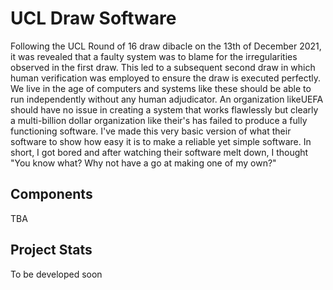# UCL Draw Software

Following the UCL Round of 16 draw dibacle on the 13th of December 2021, it was revealed that a faulty system was to blame for
the irregularities observed in the first draw. This led to a subsequent second draw in which human verification was employed to
ensure the draw is executed perfectly. We live in the age of computers and systems like these should be able to run independently
without any human adjudicator. An organization likeUEFA should have no issue in creating a system that works flawlessly but
clearly a multi-billion dollar organization like their's has failed to produce a fully functioning software. I've made this very
basic version of what their software to show how easy it is to make a reliable yet simple software. In short, I got bored and
after watching their software melt down, I thought "You know what? Why not have a go at making one of my own?"

## Components

TBA

## Project Stats
To be developed soon